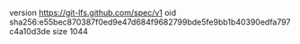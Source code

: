 version https://git-lfs.github.com/spec/v1
oid sha256:e55bec870387f0ed9e47d684f9682799bde5fe9bb1b40390edfa797c4a10d3de
size 1044
